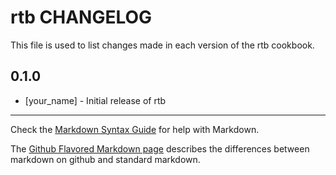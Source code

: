 rtb CHANGELOG
=============

This file is used to list changes made in each version of the rtb cookbook.

0.1.0
-----
- [your_name] - Initial release of rtb

- - -
Check the [Markdown Syntax Guide](http://daringfireball.net/projects/markdown/syntax) for help with Markdown.

The [Github Flavored Markdown page](http://github.github.com/github-flavored-markdown/) describes the differences between markdown on github and standard markdown.
